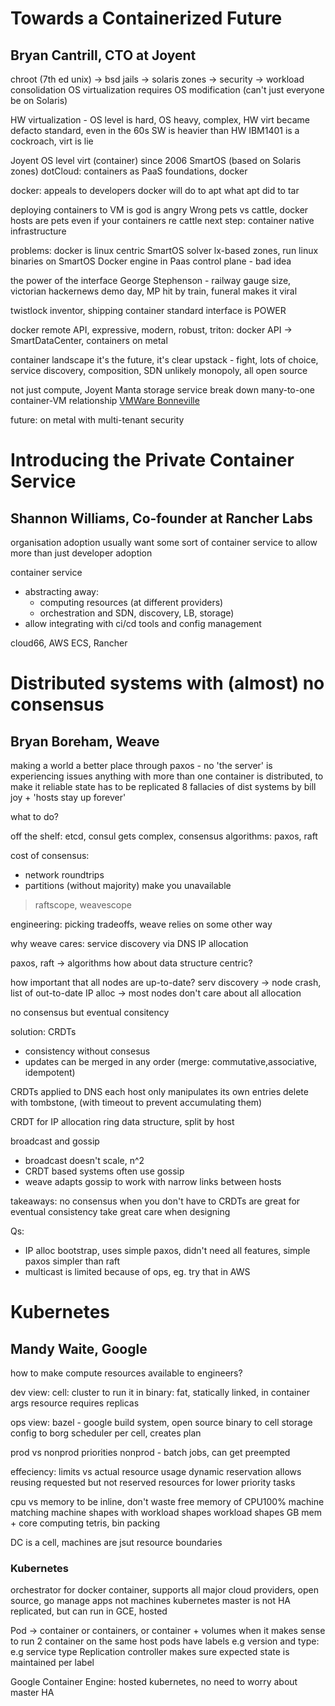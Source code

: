 # Towards a Containerized Future
## Bryan Cantrill, CTO at Joyent

chroot (7th ed unix) -> bsd jails -> solaris zones
 -> security -> workload consolidation
OS virtualization requires OS modification (can't just everyone be on Solaris)

HW virtualization - OS level is hard, OS heavy, complex, HW virt became defacto standard, even in the 60s SW is heavier than HW
IBM1401 is a cockroach, virt is lie

Joyent OS level virt (container) since 2006
SmartOS (based on Solaris zones)
dotCloud: containers as PaaS foundations, docker

docker: appeals to developers
docker will do to apt what apt did to tar

deploying containers to VM is god is angry Wrong
pets vs cattle, docker hosts are pets even if your containers re cattle
next step: container native infrastructure

problems:
docker is linux centric
SmartOS solver lx-based zones, run linux binaries on SmartOS
Docker engine in Paas control plane - bad idea

the power of the interface
George Stephenson - railway gauge size, victorian hackernews
demo day, MP hit by train, funeral makes it viral

twistlock inventor, shipping container
standard interface is POWER

docker remote API, expressive, modern, robust,
triton: docker API -> SmartDataCenter, containers on metal

container landscape
it's the future, it's clear
upstack - fight, lots of choice, service discovery, composition, SDN
unlikely monopoly, all open source

not just compute, Joyent Manta storage service
break down many-to-one container-VM relationship
[VMWare Bonneville](https://blogs.vmware.com/cloudnative/introducing-project-bonneville/)

future:
on metal with multi-tenant security

# Introducing the Private Container Service
## Shannon Williams, Co-founder at Rancher Labs

organisation adoption
usually want some sort of container service
to allow more than just developer adoption

container service
* abstracting away:
    * computing resources (at different providers)
    * orchestration and SDN, discovery, LB, storage)
* allow integrating with ci/cd tools and config management

cloud66, AWS ECS, Rancher

# Distributed systems with (almost) no consensus
## Bryan Boreham, Weave

making a world a better place through paxos - no
'the server' is experiencing issues
anything with more than one container is distributed, to make it reliable
state has to be replicated
8 fallacies of dist systems by bill joy + 'hosts stay up forever'

what to do?

off the shelf: etcd, consul
gets complex, consensus algorithms: paxos, raft

cost of consensus:
* network roundtrips
* partitions (without majority) make you unavailable
> raftscope, weavescope

engineering: picking tradeoffs, weave relies on some other way

why weave cares:
service discovery via DNS
IP allocation

paxos, raft -> algorithms
how about data structure centric?

how important that all nodes are up-to-date?
serv discovery -> node crash, list of out-to-date
IP alloc -> most nodes don't care about all allocation

no consensus but eventual consitency

solution: CRDTs
* consistency without consesus
* updates can be merged in any order (merge: commutative,associative, idempotent)

CRDTs applied to DNS
each host only manipulates its own entries
delete with tombstone, (with timeout to prevent accumulating them)

CRDT for IP allocation
ring data structure, split by host


broadcast and gossip
* broadcast doesn't scale, n^2
* CRDT based systems often use gossip
* weave adapts gossip to work with narrow links between hosts

takeaways:
no consensus when you don't have to
CRDTs are great for eventual consistency
take great care when designing

Qs:
* IP alloc bootstrap, uses simple paxos, didn't need all features, simple paxos simpler than raft
* multicast is limited because of ops, eg. try that in AWS

# Kubernetes
## Mandy Waite, Google

how to make compute resources available to engineers?

dev view:
cell: cluster to run it in
binary: fat, statically linked, in container
args
resource requires
replicas

ops view:
bazel - google build system, open source
binary to cell storage
config to borg scheduler per cell, creates plan

prod vs nonprod priorities
nonprod - batch jobs, can get preempted

effeciency:
limits vs actual resource usage
dynamic reservation allows reusing requested but not reserved resources for lower priority tasks

cpu vs memory to be inline, don't waste free memory of CPU100% machine
matching machine shapes with workload shapes
workload shapes GB mem + core
computing tetris, bin packing

DC is a cell, machines are jsut resource boundaries

### Kubernetes

orchestrator for docker container, supports all major cloud providers, open source, go
manage apps not machines
kubernetes master is not HA replicated, but can run in GCE, hosted

Pod -> container or containers, or container + volumes
when it makes sense to run 2 container on the same host
pods have labels e.g version
and type: e.g service type
Replication controller makes sure expected state is maintained per label

Google Container Engine: hosted kubernetes, no need to worry about master HA
